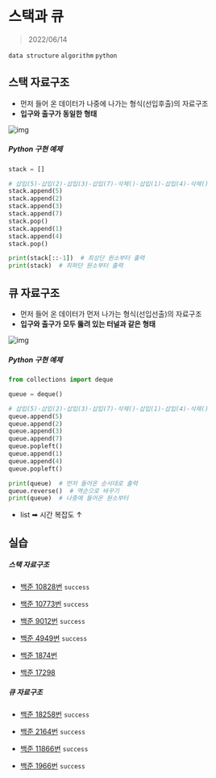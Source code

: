 # 스택과 큐

> 2022/06/14

`data structure` `algorithm` `python`



## 스택 자료구조

- 먼저 들어 온 데이터가 나중에 나가는 형식(선입후출)의 자료구조
- __입구와 출구가 동일한 형태__



![img](https://velog.velcdn.com/images%2F717lumos%2Fpost%2F090765d9-dce1-4e73-a4ff-a855a8fbc497%2F%EA%B7%B8%EB%A6%BC9.png)



##### Python 구현 예제

```python
stack = []

# 삽입(5)-삽입(2)-삽입(3)-삽입(7)-삭제()-삽입(1)-삽입(4)-삭제()
stack.append(5)
stack.append(2)
stack.append(3)
stack.append(7)
stack.pop()
stack.append(1)
stack.append(4)
stack.pop()

print(stack[::-1])  # 최상단 원소부터 출력
print(stack)  # 최하단 원소부터 출력
```



## 큐 자료구조

- 먼저 들어 온 데이터가 먼저 나가는 형식(선입선출)의 자료구조
- __입구와 출구가 모두 뚫려 있는 터널과 같은 형태__



![img](https://blog.kakaocdn.net/dn/eanvLg/btq3mO4both/LHk16XqBRdK3yPUaIJyd8k/img.png)



##### Python 구현 예제

```python
from collections import deque

queue = deque()

# 삽입(5)-삽입(2)-삽입(3)-삽입(7)-삭제()-삽입(1)-삽입(4)-삭제()
queue.append(5)
queue.append(2)
queue.append(3)
queue.append(7)
queue.popleft()
queue.append(1)
queue.append(4)
queue.popleft()

print(queue)  # 먼저 들어온 순서대로 출력
queue.reverse()  # 역순으로 바꾸기
print(queue)  # 나중에 들어온 원소부터 
```

- list ➡ 시간 복잡도 ↑



## 실습

##### 스택 자료구조

- [백준 10828번](https://www.acmicpc.net/problem/10828) `success`

- [백준 10773번](https://www.acmicpc.net/problem/10773) `success`

- [백준 9012번](https://www.acmicpc.net/problem/9012) `success`

- [백준 4949번](https://www.acmicpc.net/problem/4949) `success`

- [백준 1874번](https://www.acmicpc.net/problem/1874) 

- [백준 17298](https://www.acmicpc.net/problem/17298)



##### 큐 자료구조

- [백준 18258번](https://www.acmicpc.net/problem/18258) `success`

- [백준 2164번](https://www.acmicpc.net/problem/2164) `success`

- [백준 11866번](https://www.acmicpc.net/problem/11866) `success`

- [백준 1966번](https://www.acmicpc.net/problem/1966) `success`

  



